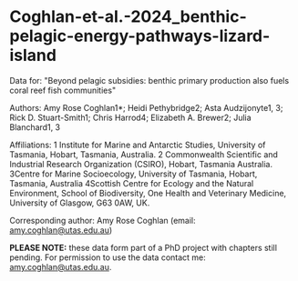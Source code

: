 # Coghlan-et-al.-2024_benthic-pelagic-energy-pathways-lizard-island
Data for: "Beyond pelagic subsidies: benthic primary production also fuels coral reef fish communities"

Authors: Amy Rose Coghlan1*; Heidi Pethybridge2; Asta Audzijonyte1, 3; Rick D. Stuart-Smith1; Chris Harrod4; Elizabeth A. Brewer2; Julia Blanchard1, 3

Affiliations: 1 Institute for Marine and Antarctic Studies, University of Tasmania, Hobart, Tasmania, Australia.
2 Commonwealth Scientific and Industrial Research Organization (CSIRO), Hobart, Tasmania Australia.
3Centre for Marine Socioecology, University of Tasmania, Hobart, Tasmania, Australia
4Scottish Centre for Ecology and the Natural Environment, School of Biodiversity, One Health and Veterinary Medicine, University of Glasgow, G63 0AW, UK.

Corresponding author: Amy Rose Coghlan (email: amy.coghlan@utas.edu.au)

**PLEASE NOTE:** these data form part of a PhD project with chapters still pending. For permission to use the data contact me: amy.coghlan@utas.edu.au.
